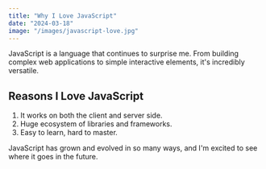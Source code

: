 ```yaml
---
title: "Why I Love JavaScript"
date: "2024-03-18"
image: "/images/javascript-love.jpg"
---
```


JavaScript is a language that continues to surprise me. From building complex web applications to simple interactive elements, it's incredibly versatile.

## Reasons I Love JavaScript

1. It works on both the client and server side.
2. Huge ecosystem of libraries and frameworks.
3. Easy to learn, hard to master.

JavaScript has grown and evolved in so many ways, and I'm excited to see where it goes in the future.
